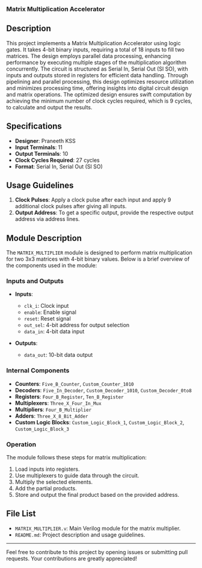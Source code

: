 ### Matrix Multiplication Accelerator

## Description
This project implements a Matrix Multiplication Accelerator using logic gates. It takes 4-bit binary inputs, requiring a total of 18 inputs to fill two matrices. The design employs parallel data processing, enhancing performance by executing multiple stages of the multiplication algorithm concurrently. The circuit is structured as Serial In, Serial Out (SI SO), with inputs and outputs stored in registers for efficient data handling. Through pipelining and parallel processing, this design optimizes resource utilization and minimizes processing time, offering insights into digital circuit design and matrix operations. The optimized design ensures swift computation by achieving the minimum number of clock cycles required, which is 9 cycles, to calculate and output the results.

## Specifications
- **Designer**: Praneeth KSS
- **Input Terminals**: 11
- **Output Terminals**: 10
- **Clock Cycles Required**: 27 cycles
- **Format**: Serial In, Serial Out (SI SO)

## Usage Guidelines
1. **Clock Pulses**: Apply a clock pulse after each input and apply 9 additional clock pulses after giving all inputs.
2. **Output Address**: To get a specific output, provide the respective output address via address lines.

## Module Description
The `MATRIX_MULTIPLIER` module is designed to perform matrix multiplication for two 3x3 matrices with 4-bit binary values. Below is a brief overview of the components used in the module:

### Inputs and Outputs
- **Inputs**:
  - `clk_i`: Clock input
  - `enable`: Enable signal
  - `reset`: Reset signal
  - `out_sel`: 4-bit address for output selection
  - `data_in`: 4-bit data input

- **Outputs**:
  - `data_out`: 10-bit data output

### Internal Components
- **Counters**: `Five_B_Counter`, `Custom_Counter_1010`
- **Decoders**: `Five_In_Decoder`, `Custom_Decoder_1010`, `Custom_Decoder_0to8`
- **Registers**: `Four_B_Register`, `Ten_B_Register`
- **Multiplexers**: `Three_X_Four_In_Mux`
- **Multipliers**: `Four_B_Multiplier`
- **Adders**: `Three_X_8_Bit_Adder`
- **Custom Logic Blocks**: `Custom_Logic_Block_1`, `Custom_Logic_Block_2`, `Custom_Logic_Block_3`
### Operation
The module follows these steps for matrix multiplication:
1. Load inputs into registers.
2. Use multiplexers to guide data through the circuit.
3. Multiply the selected elements.
4. Add the partial products.
5. Store and output the final product based on the provided address.

## File List
- `MATRIX_MULTIPLIER.v`: Main Verilog module for the matrix multiplier.
- `README.md`: Project description and usage guidelines.

---

Feel free to contribute to this project by opening issues or submitting pull requests. Your contributions are greatly appreciated!
